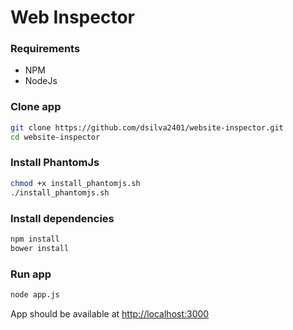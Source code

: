 Web Inspector
=============

### Requirements
- NPM
- NodeJs

### Clone app
```bash
git clone https://github.com/dsilva2401/website-inspector.git
cd website-inspector
```

### Install PhantomJs

```bash
chmod +x install_phantomjs.sh
./install_phantomjs.sh
```

### Install dependencies
```bash
npm install
bower install
```

### Run app
```bash
node app.js
```

App should be available at [http://localhost:3000](http://localhost:3000)